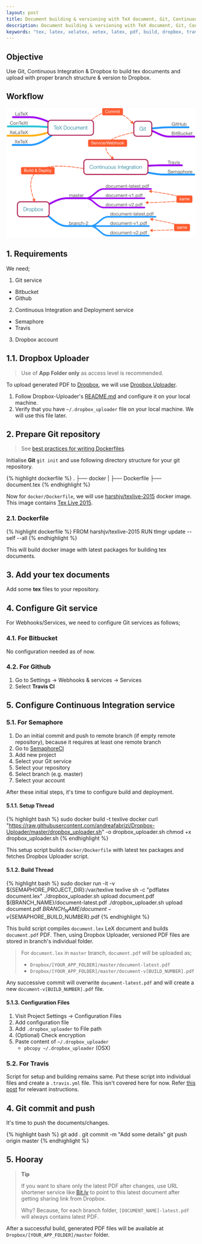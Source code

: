 ```yaml
---
layout: post
title: Document building & versioning with TeX document, Git, Continuous Integration & Dropbox
description: Document building & versioning with TeX document, Git, Continuous Integration & Dropbox
keywords: "tex, latex, xelatex, xetex, latex, pdf, build, dropbox, travis ci, semaphore ci, continuous integration, continuous deployment, git"
---
```


## Objective

Use Git, Continuous Integration & Dropbox to build tex documents and upload with proper branch structure & version to Dropbox.


## Workflow

![Workflow](/assets/images/posts/document-building-versioning-with-tex-document-git-continuous-integration-dropbox/workflow.png "Workflow")


## 1. Requirements

We need;

1. Git service
  - Bitbucket
  - Github

2. Continuous Integration and Deployment service
  - Semaphore
  - Travis

3. Dropbox account


## 1.1. Dropbox Uploader

> Use of **App Folder only** as access level is recommended.

To upload generated PDF to [Dropbox](https://www.dropbox.com), we will use [Dropbox Uploader](https://github.com/andreafabrizi/Dropbox-Uploader).

1. Follow Dropbox-Uploader's [README.md](https://github.com/andreafabrizi/Dropbox-Uploader/blob/master/README.md) and configure it on your local machine.
2. Verify that you have `~/.dropbox_uploader` file on your local machine. We will use this file later.


## 2. Prepare Git repository

> See [best practices for writing Dockerfiles](https://docs.docker.com/articles/dockerfile_best-practices/).

Initialise **Git** `git init` and use following directory structure for your git repository.

{% highlight dockerfile %}
.
├── docker
|   ├── Dockerfile
├── document.tex
{% endhighlight %}

Now for `docker/Dockerfile`, we will use [harshjv/texlive-2015](https://hub.docker.com/r/harshjv/texlive-2015) docker image. This image contains [Tex Live 2015](https://www.tug.org/texlive/).


### 2.1. Dockerfile

{% highlight dockerfile %}
FROM harshjv/texlive-2015
RUN tlmgr update --self --all
{% endhighlight %}

This will build docker image with latest packages for building tex documents.


## 3. Add your tex documents

Add some **tex** files to your repository.


## 4. Configure Git service

For Webhooks/Services, we need to configure Git services as follows;

### 4.1. For Bitbucket

No configuration needed as of now.

### 4.2. For Github

1. Go to Settings -> Webhooks & services -> Services
2. Select **Travis CI**


## 5. Configure Continuous Integration service

### 5.1. For Semaphore

1. Do an initial commit and push to remote branch (if empty remote repository), because it requires at least one remote branch
2. Go to [SemaphoreCI](https://semaphoreci.com/)
3. Add new project
4. Select your Git service
5. Select your repository
6. Select branch (e.g. master)
7. Select your account

After these initial steps, it's time to configure build and deployment.


#### 5.1.1. Setup Thread

{% highlight bash %}
sudo docker build -t texlive docker
curl "https://raw.githubusercontent.com/andreafabrizi/Dropbox-Uploader/master/dropbox_uploader.sh" -o dropbox_uploader.sh
chmod +x dropbox_uploader.sh
{% endhighlight %}

This setup script builds `docker/Dockerfile` with latest tex packages and fetches Dropbox Uploader script.

#### 5.1.2. Build Thread

{% highlight bash %}
sudo docker run -it -v ${SEMAPHORE_PROJECT_DIR}:/var/texlive texlive sh -c "pdflatex document.lex"
./dropbox_uploader.sh upload document.pdf ${BRANCH_NAME}/document-latest.pdf
./dropbox_uploader.sh upload document.pdf ${BRANCH_NAME}/document-v${SEMAPHORE_BUILD_NUMBER}.pdf
{% endhighlight %}

This build script compiles `document.lex` LeX document and builds `document.pdf` PDF. Then, using Dropbox Uploader, versioned PDF files are stored in branch's individual folder.

> For `document.lex` in `master` branch, `document.pdf` will be uploaded as;
>
> * `Dropbox/[YOUR_APP_FOLDER]/master/document-latest.pdf`
> * `Dropbox/[YOUR_APP_FOLDER]/master/document-v[BUILD_NUMBER].pdf`

Any successive commit will overwrite `document-latest.pdf` and will create a new `document-v[BUILD_NUMBER].pdf` file.

#### 5.1.3. Configuration Files

1. Visit Project Settings -> Configuration Files
2. Add configuration file
3. Add `.dropbox_uploader` to File path
4. (Optional) Check encryption
5. Paste content of `~/.dropbox_uploader`
   * `pbcopy ~/.dropbox_uploader` (OSX)


### 5.2. For Travis

Script for setup and building remains same. Put these script into individual files and create a `.travis.yml` file. This isn't covered here for now. Refer [this post](/blog/setup-latex-pdf-build-using-travis-ci/) for relevant instructions.

## 4. Git commit and push

It's time to push the documents/changes.

{% highlight bash %}
git add .
git commit -m "Add some details"
git push origin master
{% endhighlight %}

## 5. Hooray

> **Tip**
>
> If you want to share only the latest PDF after changes,
> use URL shortener service like [Bit.ly](http://bit.ly) to point to this latest document
> after getting sharing link from Dropbox.
>
> Why? Because, for each branch folder, `[DOCUMENT_NAME]-latest.pdf` will always contains latest PDF.

After a successful build, generated PDF files will be available at `Dropbox/[YOUR_APP_FOLDER]/master` folder.
